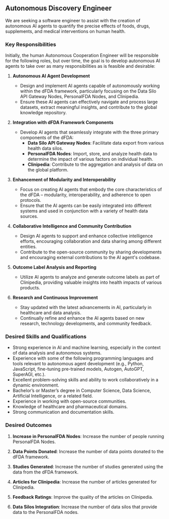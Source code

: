 ## Autonomous Discovery Engineer

We are seeking a software engineer to assist with the creation of autonomous AI agents to quantify the precise effects of foods, drugs, supplements, and medical interventions on human health.

### Key Responsibilities

Initially, the human Autonomous Cooperation Engineer will be responsible for the following roles, but over time, the goal is to develop autonomous AI agents to take over as many responsibilities as is feasible and desirable:

1. **Autonomous AI Agent Development**
   - Design and implement AI agents capable of autonomously working within the dFDA framework, particularly focusing on the Data Silo API Gateway Nodes, PersonalFDA Nodes, and Clinipedia.
   - Ensure these AI agents can effectively navigate and process large datasets, extract meaningful insights, and contribute to the global knowledge repository.

2. **Integration with dFDA Framework Components**
   - Develop AI agents that seamlessly integrate with the three primary components of the dFDA:
      - **Data Silo API Gateway Nodes**: Facilitate data export from various health data silos.
      - **PersonalFDA Nodes**: Import, store, and analyze health data to determine the impact of various factors on individual health.
      - **Clinipedia**: Contribute to the aggregation and analysis of data on the global platform.

3. **Enhancement of Modularity and Interoperability**
   - Focus on creating AI agents that embody the core characteristics of the dFDA – modularity, interoperability, and adherence to open protocols.
   - Ensure that the AI agents can be easily integrated into different systems and used in conjunction with a variety of health data sources.

4. **Collaborative Intelligence and Community Contribution**
   - Design AI agents to support and enhance collective intelligence efforts, encouraging collaboration and data sharing among different entities.
   - Contribute to the open-source community by sharing developments and encouraging external contributions to the AI agent's codebase.

5. **Outcome Label Analysis and Reporting**
   - Utilize AI agents to analyze and generate outcome labels as part of Clinipedia, providing valuable insights into health impacts of various products.

6. **Research and Continuous Improvement**
   - Stay updated with the latest advancements in AI, particularly in healthcare and data analysis.
   - Continually refine and enhance the AI agents based on new research, technology developments, and community feedback.

### Desired Skills and Qualifications
- Strong experience in AI and machine learning, especially in the context of data analysis and autonomous systems.
- Experience with some of the following programming languages and tools relevant to autonomous agent development (e.g., Python, JavaScript, fine-tuning pre-trained models, Autogen, AutoGPT, SuperAGI, etc.).
- Excellent problem-solving skills and ability to work collaboratively in a dynamic environment.
- Bachelor’s or Master’s degree in Computer Science, Data Science, Artificial Intelligence, or a related field.
- Experience in working with open-source communities.
- Knowledge of healthcare and pharmaceutical domains.
- Strong communication and documentation skills.

### Desired Outcomes

1. **Increase in PersonalFDA Nodes**: Increase the number of people running PersonalFDA Nodes. 

2. **Data Points Donated**: Increase the number of data points donated to the dFDA framework. 

3. **Studies Generated**: Increase the number of studies generated using the data from the dFDA framework. 

4. **Articles for Clinipedia**: Increase the number of articles generated for Clinipedia. 

5. **Feedback Ratings**: Improve the quality of the articles on Clinipedia. 

6. **Data Silos Integration**: Increase the number of data silos that provide data to the PersonalFDA nodes. 


